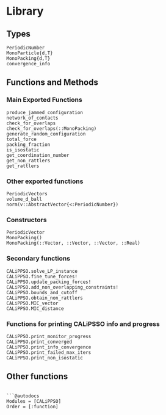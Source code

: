 # Library

## Types

```@docs
PeriodicNumber
MonoParticle{d,T}
MonoPacking{d,T}
convergence_info
```

## Functions and Methods

### Main Exported Functions


```@docs
produce_jammed_configuration
network_of_contacts
check_for_overlaps
check_for_overlaps(::MonoPacking)
generate_random_configuration
total_force
packing_fraction
is_isostatic
get_coordination_number
get_non_rattlers
get_rattlers
```

### Other exported functions

```@docs
PeriodicVectors
volume_d_ball
norm(v::AbstractVector{<:PeriodicNumber})
```

### Constructors

```@docs
PeriodicVector
MonoPacking()
MonoPacking(::Vector, ::Vector, ::Vector, ::Real)
```

### Secondary functions

```@docs
CALiPPSO.solve_LP_instance
CALiPPSO.fine_tune_forces!
CALiPPSO.update_packing_forces!
CALiPPSO.add_non_overlapping_constraints!
CALiPPSO.bounds_and_cutoff
CALiPPSO.obtain_non_rattlers
CALiPPSO.MIC_vector
CALiPPSO.MIC_distance
```

### Functions for printing CALiPSSO info and progress

```@docs
CALiPPSO.print_monitor_progress
CALiPPSO.print_converged
CALiPPSO.print_info_convergence
CALiPPSO.print_failed_max_iters
CALiPPSO.print_non_isostatic
```

## Other functions

```

```@autodocs
Modules = [CALiPPSO]
Order = [:function]
```

```